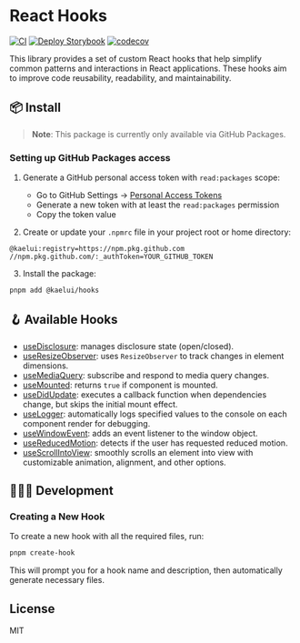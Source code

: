 # React Hooks

[![CI](https://github.com/kaelui/hooks/actions/workflows/ci.yml/badge.svg)](https://github.com/kaelui/hooks/actions/workflows/ci.yml)
[![Deploy Storybook](https://github.com/kaelui/hooks/actions/workflows/deploy-storybook.yml/badge.svg)](https://github.com/kaelui/hooks/actions/workflows/deploy-storybook.yml)
[![codecov](https://codecov.io/gh/kaelui/hooks/branch/main/graph/badge.svg)](https://codecov.io/gh/kaelui/hooks)

This library provides a set of custom React hooks that help simplify common patterns and interactions in React applications. These hooks aim to improve code reusability, readability, and maintainability.

## 📦 Install

> **Note**: This package is currently only available via GitHub Packages.

### Setting up GitHub Packages access

1. Generate a GitHub personal access token with `read:packages` scope:

   - Go to GitHub Settings → [Personal Access Tokens](https://github.com/settings/tokens)
   - Generate a new token with at least the `read:packages` permission
   - Copy the token value

2. Create or update your `.npmrc` file in your project root or home directory:

```
@kaelui:registry=https://npm.pkg.github.com
//npm.pkg.github.com/:_authToken=YOUR_GITHUB_TOKEN
```

3. Install the package:

```bash
pnpm add @kaelui/hooks
```

## 🪝 Available Hooks

- [useDisclosure](https://kaelui.github.io/hooks/?path=/docs/usedisclosure--docs/): manages disclosure state (open/closed).
- [useResizeObserver](https://kaelui.github.io/hooks/?path=/docs/useresizeobserver--docs/): uses `ResizeObserver` to track changes in element dimensions.
- [useMediaQuery](https://kaelui.github.io/hooks/?path=/docs/usemediaquery--docs/): subscribe and respond to media query changes.
- [useMounted](https://kaelui.github.io/hooks/?path=/docs/usemounted--docs/): returns `true` if component is mounted.
- [useDidUpdate](https://kaelui.github.io/hooks/?path=/docs/usedidupdate--docs/): executes a callback function when dependencies change, but skips the initial mount effect.
- [useLogger](https://kaelui.github.io/hooks/?path=/docs/uselogger--docs/): automatically logs specified values to the console on each component render for debugging.
- [useWindowEvent](https://kaelui.github.io/hooks/?path=/docs/usewindowevent--docs/): adds an event listener to the window object.
- [useReducedMotion](https://kaelui.github.io/hooks/?path=/docs/usereducedmotion--docs/): detects if the user has requested reduced motion.
- [useScrollIntoView](https://kaelui.github.io/hooks/?path=/docs/usescrollintoview--docs/): smoothly scrolls an element into view with customizable animation, alignment, and other options.

## 🧑🏽‍💻 Development

### Creating a New Hook

To create a new hook with all the required files, run:

```bash
pnpm create-hook
```

This will prompt you for a hook name and description, then automatically generate necessary files.

## License

MIT
